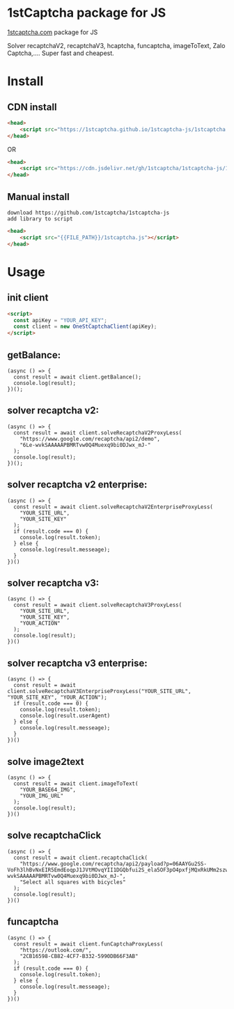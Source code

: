 1stCaptcha package for JS
=
[1stcaptcha.com](https://1stcaptcha.com) package for JS

Solver recaptchaV2, recaptchaV3, hcaptcha, funcaptcha, imageToText, Zalo Captcha,.... Super fast and cheapest.

# Install

## CDN install

```html
<head>
    <script src="https://1stcaptcha.github.io/1stcaptcha-js/1stcaptcha.js"></script>
</head>
```
OR
```html
<head>
    <script src="https://cdn.jsdelivr.net/gh/1stcaptcha/1stcaptcha-js/1stcaptcha.js"></script>
</head>
```

## Manual install

```
download https://github.com/1stcaptcha/1stcaptcha-js
add library to script
```
```html
<head>
    <script src="{{FILE_PATH}}/1stcaptcha.js"></script>
</head>
```

# Usage

## init client

```html
<script>
  const apiKey = "YOUR_API_KEY";
  const client = new OneStCaptchaClient(apiKey);
</script>
```

## getBalance:

```node
(async () => {
  const result = await client.getBalance();
  console.log(result);
})();
```

## solver recaptcha v2:

```node
(async () => {
  const result = await client.solveRecaptchaV2ProxyLess(
    "https://www.google.com/recaptcha/api2/demo",
    "6Le-wvkSAAAAAPBMRTvw0Q4Muexq9bi0DJwx_mJ-"
  );
  console.log(result);
})();
```

## solver recaptcha v2 enterprise:

```node
(async () => {
  const result = await client.solveRecaptchaV2EnterpriseProxyLess(
    "YOUR_SITE_URL",
    "YOUR_SITE_KEY"
  );
  if (result.code === 0) {
    console.log(result.token);
  } else {
    console.log(result.messeage);
  }
})()
```

## solver recaptcha v3:

```node
(async () => {
  const result = await client.solveRecaptchaV3ProxyLess(
    "YOUR_SITE_URL",
    "YOUR_SITE_KEY",
    "YOUR_ACTION"
  );
  console.log(result);
})()
```

## solver recaptcha v3 enterprise:

```node
(async () => {
  const result = await client.solveRecaptchaV3EnterpriseProxyLess("YOUR_SITE_URL", "YOUR_SITE_KEY", "YOUR_ACTION");
  if (result.code === 0) {
    console.log(result.token);
    console.log(result.userAgent)
  } else {
    console.log(result.messeage);
  }
})()
```

## solve image2text

```node
(async () => {
  const result = await client.imageToText(
    "YOUR_BASE64_IMG",
    "YOUR_IMG_URL"
  );
  console.log(result);
})()
```

## solve recaptchaClick

```node
(async () => {
  const result = await client.recaptchaClick(
    "https://www.google.com/recaptcha/api2/payload?p=06AAYGu2SS-VoFh3lhBvNxEIR5EmdEoqpJ1JVtMOvqYII1DGQbfui2S_ela5OF3pO4pxfjMQxRkUMm2szwznSZNoWruONOUTUcbxwMn2mVimdFm6oX0_qAyQJ0EtjNSpOl_H4kFjMPOZIr2i11TKRTG447zgqw_XlhnvR3NKNtfOIZc0V1_4H_OvOAY6IwgYjaflJWHMIXMvNEnt7rOTpC3WPw4VfbkCx20w&k=6Le-wvkSAAAAAPBMRTvw0Q4Muexq9bi0DJwx_mJ-",
    "Select all squares with bicycles"
  );
  console.log(result);
})()
```

## funcaptcha

```node
(async () => {
  const result = await client.funCaptchaProxyLess(
    "https://outlook.com/",
    "2CB16598-CB82-4CF7-B332-5990DB66F3AB"
  );
  if (result.code === 0) {
    console.log(result.token);
  } else {
    console.log(result.messeage);
  }
})()
```